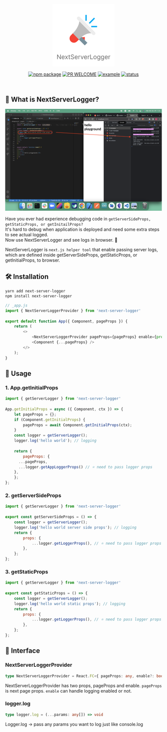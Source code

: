 <p align="center">
  <img src="./static/logo.png" />
</p>

<p align="center">
  <a href="https://npmjs.com/package/NextServerLogger"><img src="https://img.shields.io/npm/v/next-server-logger" alt="npm package"></a>
  <a href="https://github.com/eddie0329/NextServerLogger/pulls"><img src="https://img.shields.io/badge/PRs-welcome-brightgreen.svg?style=flat-square" alt="PR WELCOME" /></a>
  <a href="https://github.com/eddie0329/NextServerLogger/tree/main/playground"><img src="https://img.shields.io/badge/%F0%9F%92%A1-examples-ff615b.svg?style=flat-square" alt="example" /></a>
  <a href="http://npm-stat.com/charts.html?package=next-server-logger&from=2023-04-07"><img src="https://img.shields.io/npm/dm/NextServerLogger.svg?style=flat-square" alt="status" /></a>
</p>
<br />


## 🤔 What is NextServerLogger?
<p align="center">
  <img src="./static/example.png" />
</p>

Have you ever had experience debugging code in `getServerSideProps, getStaticProps, or getInitailProps?` <br />
It's hard to debug when application is deployed and need some extra steps to see actual logged. <br />
Now use NextServerLogger and see logs in browser. 🎉

NextServerLogger is `next.js helper tool` that enable passing server logs, which are defined inside getServerSideProps, getStaticProps, or getInitialProps, to browser.

## 🛠 Installation

```shell
yarn add next-server-logger
npm install next-server-logger
```

```javascript
// _app.js
import { NextServerLoggerProvider } from 'next-server-logger'

export default function App({ Component, pageProps }) {
	return (
		<>
			<NextServerLoggerProvider pageProps={pageProps} enable={process.env.NEXT_PUBLIC_ENV === 'development'} />
			<Component {...pageProps} />
		</>
	);
}
```

## 🌈 Usage

### 1. App.getInitialProps

```javascript
import { getServerLogger } from 'next-server-logger'

App.getInitialProps = async ({ Component, ctx }) => {
	let pageProps = {};
	if (Component.getInitialProps) {
		pageProps = await Component.getInitialProps(ctx);
	}
	const logger = getServerLogger();
	logger.log('hello world'); // logging

	return {
		pageProps: { 
      ...pageProps, 
      ...logger.getAppLoggerProps() // ⭐️ need to pass logger props
    }, 
	};
};
```

### 2. getServerSideProps

```javascript
import { getServerLogger } from 'next-server-logger'

export const getServerSideProps = () => {
	const logger = getServerLogger();
	logger.log('hello world server side props'); // logging
	return {
		props: {
			...logger.getLoggerProps(), // ⭐️ need to pass logger props
		},
	};
};
```

### 3. getStaticProps

```javascript
import { getServerLogger } from 'next-server-logger'

export const getStaticProps = () => {
	const logger = getServerLogger();
	logger.log('hello world static props'); // logging
	return {
		props: {
			...logger.getLoggerProps(), // ⭐️ need to pass logger props
		},
	};
};
```

## 🚧 Interface

### NextServerLoggerProvider

```typescript
type NextServerLoggerProvider = React.FC<{ pageProps: any, enable?: boolean | true }>
```

NextServerLoggerProvider has two props, pageProps and enable.
`pageProps` is next page props.
`enable` can handle logging enabled or not.

### logger.log

```typescript
type logger.log = (...params: any[]) => void
```

Logger.log -> pass any params you want to log just like console.log
